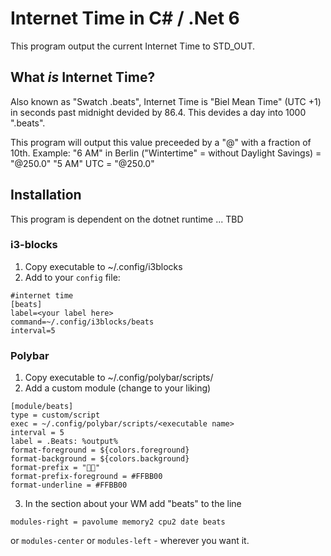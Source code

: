 # Internet Time in C# / .Net 6

This program output the current Internet Time to STD_OUT.

## What _is_ Internet Time?

Also known as "Swatch .beats", Internet Time is "Biel Mean Time" (UTC +1)
in seconds past midnight devided by 86.4. This devides a day into 1000 ".beats".

This program will output this value preceeded by a "@" with a fraction of 10th.
Example:
"6 AM" in Berlin ("Wintertime" = without Daylight Savings) = "@250.0"
"5 AM" UTC = "@250.0"

## Installation

This program is dependent on the dotnet runtime ... TBD

### i3-blocks

1. Copy executable to ~/.config/i3blocks
2. Add to your `config` file:

```
#internet time
[beats]
label=<your label here>
command=~/.config/i3blocks/beats
interval=5
```

### Polybar
1. Copy executable to ~/.config/polybar/scripts/
2. Add a custom module (change to your liking)

```
[module/beats]
type = custom/script
exec = ~/.config/polybar/scripts/<executable name>
interval = 5
label = .Beats: %output%
format-foreground = ${colors.foreground}
format-background = ${colors.background}
format-prefix = ""
format-prefix-foreground = #FFBB00
format-underline = #FFBB00
```

3. In the section about your WM add "beats" to the line
```
modules-right = pavolume memory2 cpu2 date beats
```
or `modules-center` or `modules-left` - wherever you want it.